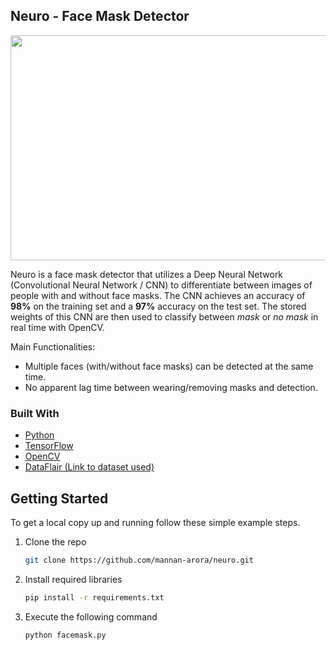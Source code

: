 
  
## Neuro - Face Mask Detector
<img src="https://i.ibb.co/hycmyB2/neuro.png" width="640" height="360">


Neuro is a face mask detector that utilizes a Deep Neural Network (Convolutional Neural Network / CNN) to differentiate between images of people with and without face masks. The CNN achieves an accuracy of **98%** on the training set and a **97%** accuracy on the test set. The stored weights of this CNN are then used to classify between *mask* or *no mask* in real time with OpenCV.

Main Functionalities:
* Multiple faces (with/without face masks) can be detected at the same time.
* No apparent lag time between wearing/removing masks and detection.


### Built With
* [Python](https://www.python.org/)
* [TensorFlow](https://www.tensorflow.org/)
* [OpenCV](https://opencv.org/)
* [DataFlair (Link to dataset used)](https://data-flair.training/blogs/download-face-mask-data/)



## Getting Started

To get a local copy up and running follow these simple example steps.

1. Clone the repo
   ```sh
   git clone https://github.com/mannan-arora/neuro.git
   ```
2. Install required libraries
   ```sh
   pip install -r requirements.txt
   ```
3. Execute the following command 
   ```sh
   python facemask.py
   ```
